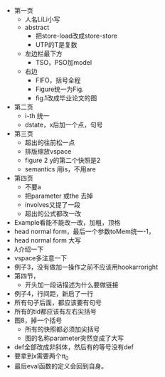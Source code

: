 - 第一页
	- 人名LiLi小写
	- abstract
		- 把store-load改成store-store
		- UTP的T是复数
	- 左边栏最下方
		- TSO，PSO加model
	- 右边
		- FIFO，括号全程
		- Figure统一为Fig.
		- fig.1改成毕业论文的图
- 第二页
	- i-th 统一
	- dstate，x后加一个点，句号
- 第三页
	- 超出的往前松一点
	- 排版缩放vspace
	- figure 2 y的第二个快照是2
	- semantics 用is，不用are
- 第四页
	- 不要a
	- 把parameter 或the 去掉
	- involves又提了一段
	- 超出的公式都改一改
- Example看能不能改一改，加粗，顶格
- head normal form，最后一个参数toMem统一-1，
- head normal form 大写
- $\lambda$介绍一下
- vspace多注意一下
- 例子3，没有做加一操作之前不应该用hookarroright
- 第四节，
	- 开头加一段话描述为什么要做链接
- 例子4，行间距，新启了一行
- 所有句子后面，都应该要有句号
- 所有的tid都应该有左右尖括号
- 图8，掉一个括号
	- 所有的快照都必须加尖括号
	- 图的名称parameter突然变成了大写
- def全部改成非斜体，然后有的等号没有def
- 要拿到x需要两个$\pi_0$
- 最后eval函数的定义会回到自身。